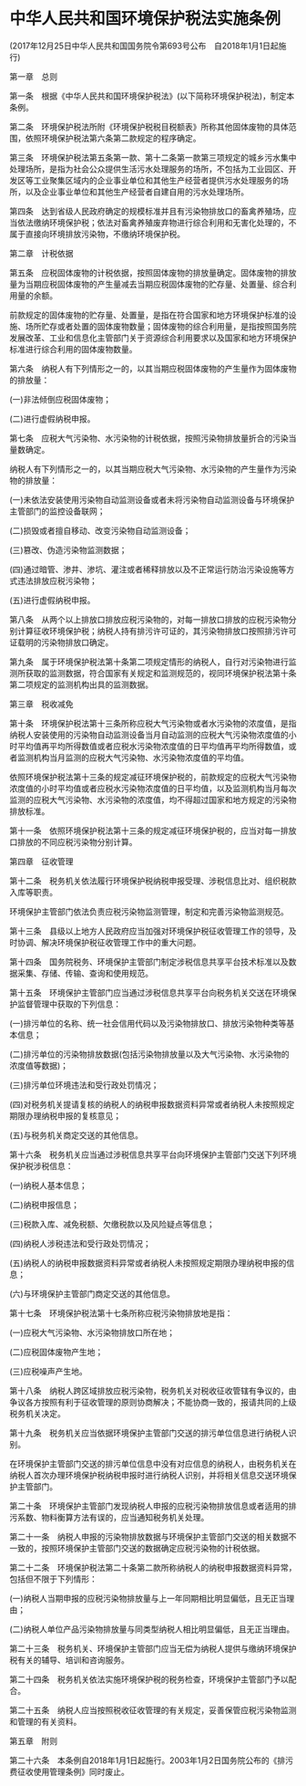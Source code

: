 # 中华人民共和国环境保护税法实施条例

 

(2017年12月25日中华人民共和国国务院令第693号公布　自2018年1月1日起施行)

第一章　总则

第一条　根据《中华人民共和国环境保护税法》(以下简称环境保护税法)，制定本条例。

第二条　环境保护税法所附《环境保护税税目税额表》所称其他固体废物的具体范围，依照环境保护税法第六条第二款规定的程序确定。

第三条　环境保护税法第五条第一款、第十二条第一款第三项规定的城乡污水集中处理场所，是指为社会公众提供生活污水处理服务的场所，不包括为工业园区、开发区等工业聚集区域内的企业事业单位和其他生产经营者提供污水处理服务的场所，以及企业事业单位和其他生产经营者自建自用的污水处理场所。

第四条　达到省级人民政府确定的规模标准并且有污染物排放口的畜禽养殖场，应当依法缴纳环境保护税；依法对畜禽养殖废弃物进行综合利用和无害化处理的，不属于直接向环境排放污染物，不缴纳环境保护税。

第二章　计税依据

第五条　应税固体废物的计税依据，按照固体废物的排放量确定。固体废物的排放量为当期应税固体废物的产生量减去当期应税固体废物的贮存量、处置量、综合利用量的余额。

前款规定的固体废物的贮存量、处置量，是指在符合国家和地方环境保护标准的设施、场所贮存或者处置的固体废物数量；固体废物的综合利用量，是指按照国务院发展改革、工业和信息化主管部门关于资源综合利用要求以及国家和地方环境保护标准进行综合利用的固体废物数量。

第六条　纳税人有下列情形之一的，以其当期应税固体废物的产生量作为固体废物的排放量：

(一)非法倾倒应税固体废物；

(二)进行虚假纳税申报。

第七条　应税大气污染物、水污染物的计税依据，按照污染物排放量折合的污染当量数确定。

纳税人有下列情形之一的，以其当期应税大气污染物、水污染物的产生量作为污染物的排放量：

(一)未依法安装使用污染物自动监测设备或者未将污染物自动监测设备与环境保护主管部门的监控设备联网；

(二)损毁或者擅自移动、改变污染物自动监测设备；

(三)篡改、伪造污染物监测数据；

(四)通过暗管、渗井、渗坑、灌注或者稀释排放以及不正常运行防治污染设施等方式违法排放应税污染物；

(五)进行虚假纳税申报。

第八条　从两个以上排放口排放应税污染物的，对每一排放口排放的应税污染物分别计算征收环境保护税；纳税人持有排污许可证的，其污染物排放口按照排污许可证载明的污染物排放口确定。

第九条　属于环境保护税法第十条第二项规定情形的纳税人，自行对污染物进行监测所获取的监测数据，符合国家有关规定和监测规范的，视同环境保护税法第十条第二项规定的监测机构出具的监测数据。

第三章　税收减免

第十条　环境保护税法第十三条所称应税大气污染物或者水污染物的浓度值，是指纳税人安装使用的污染物自动监测设备当月自动监测的应税大气污染物浓度值的小时平均值再平均所得数值或者应税水污染物浓度值的日平均值再平均所得数值，或者监测机构当月监测的应税大气污染物、水污染物浓度值的平均值。

依照环境保护税法第十三条的规定减征环境保护税的，前款规定的应税大气污染物浓度值的小时平均值或者应税水污染物浓度值的日平均值，以及监测机构当月每次监测的应税大气污染物、水污染物的浓度值，均不得超过国家和地方规定的污染物排放标准。

第十一条　依照环境保护税法第十三条的规定减征环境保护税的，应当对每一排放口排放的不同应税污染物分别计算。

第四章　征收管理

第十二条　税务机关依法履行环境保护税纳税申报受理、涉税信息比对、组织税款入库等职责。

环境保护主管部门依法负责应税污染物监测管理，制定和完善污染物监测规范。

第十三条　县级以上地方人民政府应当加强对环境保护税征收管理工作的领导，及时协调、解决环境保护税征收管理工作中的重大问题。

第十四条　国务院税务、环境保护主管部门制定涉税信息共享平台技术标准以及数据采集、存储、传输、查询和使用规范。

第十五条　环境保护主管部门应当通过涉税信息共享平台向税务机关交送在环境保护监督管理中获取的下列信息：

(一)排污单位的名称、统一社会信用代码以及污染物排放口、排放污染物种类等基本信息；

(二)排污单位的污染物排放数据(包括污染物排放量以及大气污染物、水污染物的浓度值等数据)；

(三)排污单位环境违法和受行政处罚情况；

(四)对税务机关提请复核的纳税人的纳税申报数据资料异常或者纳税人未按照规定期限办理纳税申报的复核意见；

(五)与税务机关商定交送的其他信息。

第十六条　税务机关应当通过涉税信息共享平台向环境保护主管部门交送下列环境保护税涉税信息：

(一)纳税人基本信息；

(二)纳税申报信息；

(三)税款入库、减免税额、欠缴税款以及风险疑点等信息；

(四)纳税人涉税违法和受行政处罚情况；

(五)纳税人的纳税申报数据资料异常或者纳税人未按照规定期限办理纳税申报的信息；

(六)与环境保护主管部门商定交送的其他信息。

第十七条　环境保护税法第十七条所称应税污染物排放地是指：

(一)应税大气污染物、水污染物排放口所在地；

(二)应税固体废物产生地；

(三)应税噪声产生地。

第十八条　纳税人跨区域排放应税污染物，税务机关对税收征收管辖有争议的，由争议各方按照有利于征收管理的原则协商解决；不能协商一致的，报请共同的上级税务机关决定。

第十九条　税务机关应当依据环境保护主管部门交送的排污单位信息进行纳税人识别。

在环境保护主管部门交送的排污单位信息中没有对应信息的纳税人，由税务机关在纳税人首次办理环境保护税纳税申报时进行纳税人识别，并将相关信息交送环境保护主管部门。

第二十条　环境保护主管部门发现纳税人申报的应税污染物排放信息或者适用的排污系数、物料衡算方法有误的，应当通知税务机关处理。

第二十一条　纳税人申报的污染物排放数据与环境保护主管部门交送的相关数据不一致的，按照环境保护主管部门交送的数据确定应税污染物的计税依据。

第二十二条　环境保护税法第二十条第二款所称纳税人的纳税申报数据资料异常，包括但不限于下列情形：

(一)纳税人当期申报的应税污染物排放量与上一年同期相比明显偏低，且无正当理由；

(二)纳税人单位产品污染物排放量与同类型纳税人相比明显偏低，且无正当理由。

第二十三条　税务机关、环境保护主管部门应当无偿为纳税人提供与缴纳环境保护税有关的辅导、培训和咨询服务。

第二十四条　税务机关依法实施环境保护税的税务检查，环境保护主管部门予以配合。

第二十五条　纳税人应当按照税收征收管理的有关规定，妥善保管应税污染物监测和管理的有关资料。

第五章　附则

第二十六条　本条例自2018年1月1日起施行。2003年1月2日国务院公布的《排污费征收使用管理条例》同时废止。